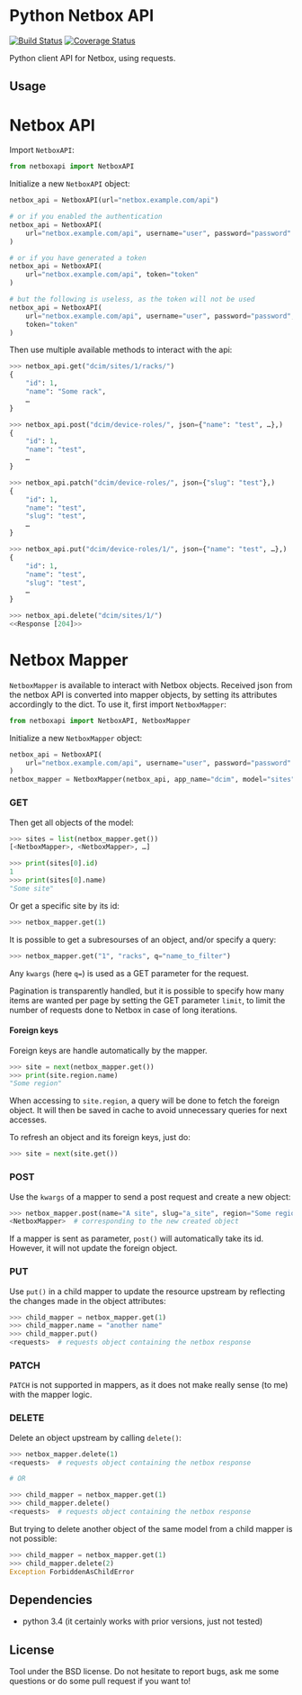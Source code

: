 Python Netbox API
=================

[![Build Status](https://travis-ci.org/Anthony25/python-netboxapi.svg?branch=master)](https://travis-ci.org/Anthony25/python-netboxapi)  [![Coverage Status](https://coveralls.io/repos/github/Anthony25/python-netboxapi/badge.svg?branch=master)](https://coveralls.io/github/Anthony25/python-netboxapi?branch=master)

Python client API for Netbox, using requests.


Usage
-----

Netbox API
==========

Import `NetboxAPI`:

```python
from netboxapi import NetboxAPI
```

Initialize a new `NetboxAPI` object:

```python
netbox_api = NetboxAPI(url="netbox.example.com/api")

# or if you enabled the authentication
netbox_api = NetboxAPI(
    url="netbox.example.com/api", username="user", password="password"
)

# or if you have generated a token
netbox_api = NetboxAPI(
    url="netbox.example.com/api", token="token"
)

# but the following is useless, as the token will not be used
netbox_api = NetboxAPI(
    url="netbox.example.com/api", username="user", password="password",
    token="token"
)
```

Then use multiple available methods to interact with the api:

```python
>>> netbox_api.get("dcim/sites/1/racks/")
{
    "id": 1,
    "name": "Some rack",
    …
}

>>> netbox_api.post("dcim/device-roles/", json={"name": "test", …},)
{
    "id": 1,
    "name": "test",
    …
}

>>> netbox_api.patch("dcim/device-roles/", json={"slug": "test"},)
{
    "id": 1,
    "name": "test",
    "slug": "test",
    …
}

>>> netbox_api.put("dcim/device-roles/1/", json={"name": "test", …},)
{
    "id": 1,
    "name": "test",
    "slug": "test",
    …
}

>>> netbox_api.delete("dcim/sites/1/")
<<Response [204]>>
```

Netbox Mapper
=============

`NetboxMapper` is available to interact with Netbox objects. Received json from
the netbox API is converted into mapper objects, by setting its attributes
accordingly to the dict. To use it, first import `NetboxMapper`:

```python
from netboxapi import NetboxAPI, NetboxMapper
```

Initialize a new `NetboxMapper` object:

```python
netbox_api = NetboxAPI(
    url="netbox.example.com/api", username="user", password="password"
)
netbox_mapper = NetboxMapper(netbox_api, app_name="dcim", model="sites")
```

### GET

Then get all objects of the model:

```python
>>> sites = list(netbox_mapper.get())
[<NetboxMapper>, <NetboxMapper>, …]

>>> print(sites[0].id)
1
>>> print(sites[0].name)
"Some site"
```

Or get a specific site by its id:

```python
>>> netbox_mapper.get(1)
```

It is possible to get a subresourses of an object, and/or specify a query:

```python
>>> netbox_mapper.get("1", "racks", q="name_to_filter")
```

Any `kwargs` (here `q=`) is used as a GET parameter for the request.

Pagination is transparently handled, but it is possible to specify how many
items are wanted per page by setting the GET parameter `limit`, to limit
the number of requests done to Netbox in case of long iterations.

#### Foreign keys

Foreign keys are handle automatically by the mapper.

```python
>>> site = next(netbox_mapper.get())
>>> print(site.region.name)
"Some region"
```

When accessing to `site.region`, a query will be done to fetch the foreign
object. It will then be saved in cache to avoid unnecessary queries for next
accesses.

To refresh an object and its foreign keys, just do:

```python
>>> site = next(site.get())
```

### POST

Use the `kwargs` of a mapper to send a post request and create a new object:

```python
>>> netbox_mapper.post(name="A site", slug="a_site", region="Some region")
<NetboxMapper>  # corresponding to the new created object
```

If a mapper is sent as parameter, `post()` will automatically take its id.
However, it will not update the foreign object.

### PUT

Use `put()` in a child mapper to update the resource upstream by reflecting
the changes made in the object attributes:

```python
>>> child_mapper = netbox_mapper.get(1)
>>> child_mapper.name = "another name"
>>> child_mapper.put()
<requests>  # requests object containing the netbox response
```

### PATCH

`PATCH` is not supported in mappers, as it does not make really sense (to me)
with the mapper logic.

### DELETE

Delete an object upstream by calling `delete()`:

```python
>>> netbox_mapper.delete(1)
<requests>  # requests object containing the netbox response

# OR

>>> child_mapper = netbox_mapper.get(1)
>>> child_mapper.delete()
<requests>  # requests object containing the netbox response
```

But trying to delete another object of the same model from a child mapper is
not possible:

```python
>>> child_mapper = netbox_mapper.get(1)
>>> child_mapper.delete(2)
Exception ForbiddenAsChildError
```

Dependencies
------------
  * python 3.4 (it certainly works with prior versions, just not tested)


License
-------

Tool under the BSD license. Do not hesitate to report bugs, ask me some
questions or do some pull request if you want to!

